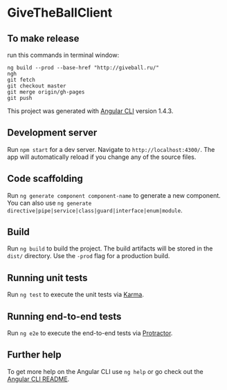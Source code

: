 # GiveTheBallClient

## To make release
run this commands in terminal window: 
```
ng build --prod --base-href "http://giveball.ru/"
ngh
git fetch
git checkout master
git merge origin/gh-pages
git push
```

This project was generated with [Angular CLI](https://github.com/angular/angular-cli) version 1.4.3.

## Development server

Run `npm start` for a dev server. Navigate to `http://localhost:4300/`. The app will automatically reload if you change any of the source files.

## Code scaffolding

Run `ng generate component component-name` to generate a new component. You can also use `ng generate directive|pipe|service|class|guard|interface|enum|module`.

## Build

Run `ng build` to build the project. The build artifacts will be stored in the `dist/` directory. Use the `-prod` flag for a production build.

## Running unit tests

Run `ng test` to execute the unit tests via [Karma](https://karma-runner.github.io).

## Running end-to-end tests

Run `ng e2e` to execute the end-to-end tests via [Protractor](http://www.protractortest.org/).

## Further help

To get more help on the Angular CLI use `ng help` or go check out the [Angular CLI README](https://github.com/angular/angular-cli/blob/master/README.md).
